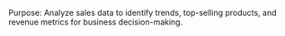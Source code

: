 Purpose: Analyze sales data to identify trends, top-selling products, and revenue metrics for business decision-making.
